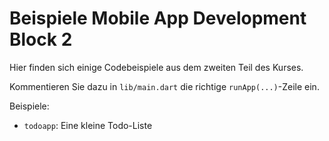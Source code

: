 # Beispiele Mobile App Development Block 2

Hier finden sich einige Codebeispiele aus dem zweiten Teil des Kurses.

Kommentieren Sie dazu in `lib/main.dart` die richtige `runApp(...)`-Zeile ein.

Beispiele:

- `todoapp`: Eine kleine Todo-Liste 